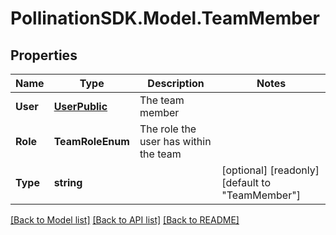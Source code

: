 
# PollinationSDK.Model.TeamMember

## Properties

Name | Type | Description | Notes
------------ | ------------- | ------------- | -------------
**User** | [**UserPublic**](UserPublic.md) | The team member | 
**Role** | **TeamRoleEnum** | The role the user has within the team | 
**Type** | **string** |  | [optional] [readonly] [default to "TeamMember"]

[[Back to Model list]](../README.md#documentation-for-models)
[[Back to API list]](../README.md#documentation-for-api-endpoints)
[[Back to README]](../README.md)

